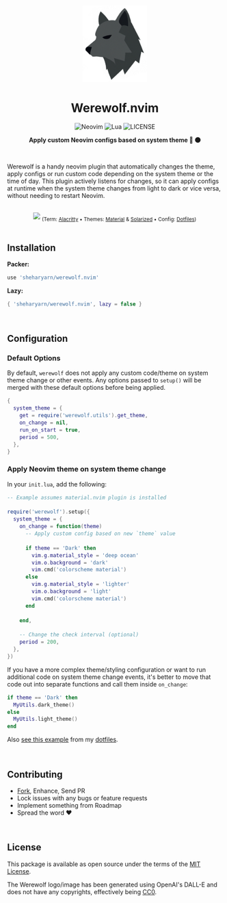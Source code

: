<div align="center">
  <img src='doc/logo.png' width='150px' />

# Werewolf.nvim

![Neovim](https://img.shields.io/badge/Neovim-%2357A143?NeoVim-%2357A143.svg?&style=for-the-badge&logo=neovim&logoColor=white)
![Lua](https://img.shields.io/badge/lua-%232C2D72.svg?style=for-the-badge&logo=lua&logoColor=white)
![LICENSE](https://shields.io/badge/LICENSE-MIT-orange?style=for-the-badge)

  <b>Apply custom Neovim configs based on system theme 🔆 🌑</b>
</div>

<br>



Werewolf is a handy neovim plugin that automatically changes the
theme, apply configs or run custom code depending on the system theme or
the time of day. This plugin actively listens for changes, so it can
apply configs at runtime when the system theme changes from light to
dark or vice versa, without needing to restart Neovim.

<br>



<div align="center">
  <img src='doc/demo.gif' />

  <sub>
    (Term: <a href="https://github.com/alacritty/alacritty">Alacritty</a> • 
    Themes: <a href="https://github.com/marko-cerovac/material.nvim">Material</a> 
    & <a href="https://github.com/maxmx03/solarized.nvim">Solarized</a> • 
    Config: <a href="https://github.com/sheharyarn/dotfiles/blob/7a5f6ac7adde7c1d97bfb1af8d79b51904f1b364/Vim/lua/themes.lua#L77">Dotfiles</a>)
  </sub>
</div>


<br>



## Installation

**Packer:**

```lua
use 'sheharyarn/werewolf.nvim'
```

**Lazy:**

```lua
{ 'sheharyarn/werewolf.nvim', lazy = false }
```

<br>



## Configuration


### Default Options

By default, `werewolf` does not apply any custom code/theme on
system theme change or other events. Any options passed to
`setup()` will be merged with these default options before being
applied.

```lua
{
  system_theme = {
    get = require('werewolf.utils').get_theme,
    on_change = nil,
    run_on_start = true,
    period = 500,
  },
}
```


### Apply Neovim theme on system theme change

In your `init.lua`, add the following:

```lua
-- Example assumes material.nvim plugin is installed

require('werewolf').setup({
  system_theme = {
    on_change = function(theme)
      -- Apply custom config based on new `theme` value

      if theme == 'Dark' then
        vim.g.material_style = 'deep ocean'
        vim.o.background = 'dark'
        vim.cmd('colorscheme material')
      else
        vim.g.material_style = 'lighter'
        vim.o.background = 'light'
        vim.cmd('colorscheme material')
      end

    end,

    -- Change the check interval (optional)
    period = 200,
  },
})
```

If you have a more complex theme/styling configuration or want to
run additional code on system theme change events, it's better to
move that code out into separate functions and call them inside
`on_change`:

```lua
if theme == 'Dark' then
  MyUtils.dark_theme()
else
  MyUtils.light_theme()
end
```

Also [see this example][dotfiles-config] from my [dotfiles][dotfiles].



<br>



## Contributing

- [Fork][github-fork], Enhance, Send PR
- Lock issues with any bugs or feature requests
- Implement something from Roadmap
- Spread the word ❤️

<br>



## License

This package is available as open source under the terms of
the [MIT License][license-mit].

The Werewolf logo/image has been generated using OpenAI's
DALL-E and does not have any copyrights, effectively being
[CC0][license-cc0].

<br>



  [github-fork]:      https://github.com/sheharyarn/werewolf.nvim/fork
  [license-mit]:      https://opensource.org/licenses/MIT
  [license-cc0]:      https://creativecommons.org/public-domain/cc0/

  [dotfiles]:         https://github.com/sheharyarn/dotfiles
  [dotfiles-config]:  https://github.com/sheharyarn/dotfiles/blob/7a5f6ac7adde7c1d97bfb1af8d79b51904f1b364/Vim/init.lua#L54-L68

  [werewolf-vim]:     https://github.com/jonstoler/werewolf.vim
